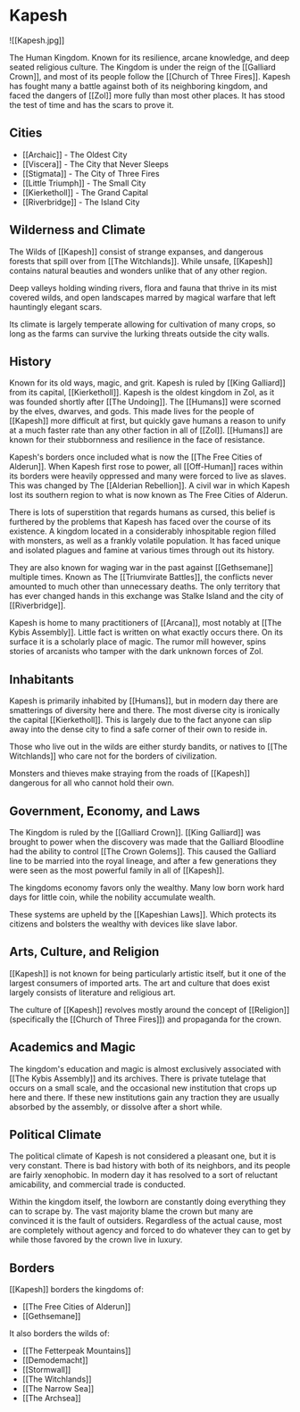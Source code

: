 # Kapesh
![[Kapesh.jpg]]

The Human Kingdom. Known for its resilience, arcane knowledge, and deep seated religious culture. The Kingdom is under the reign of the [[Galliard Crown]], and most of its people follow the [[Church of Three Fires]]. Kapesh has fought many a battle against both of its neighboring kingdom, and faced the dangers of [[Zol]] more fully than most other places. It has stood the test of time and has the scars to prove it.

## Cities
- [[Archaic]] - The Oldest City
- [[Viscera]] - The City that Never Sleeps
- [[Stigmata]] - The City of Three Fires
- [[Little Triumph]] - The Small City
- [[Kierketholl]] - The Grand Capital
- [[Riverbridge]] - The Island City

## Wilderness and Climate
The Wilds of [[Kapesh]] consist of strange expanses, and dangerous forests that spill over from [[The Witchlands]]. While unsafe, [[Kapesh]] contains natural beauties and wonders unlike that of any other region.

Deep valleys holding winding rivers, flora and fauna that thrive in its mist covered wilds, and open landscapes marred by magical warfare that left hauntingly elegant scars.

Its climate is largely temperate allowing for cultivation of many crops, so long as the farms can survive the lurking threats outside the city walls.

## History
Known for its old ways, magic, and grit. Kapesh is ruled by [[King Galliard]] from its capital, [[Kierketholl]]. Kapesh is the oldest kingdom in Zol, as it was founded shortly after [[The Undoing]]. The [[Humans]] were scorned by the elves, dwarves, and gods. This made lives for the people of [[Kapesh]] more difficult at first, but quickly gave humans a reason to unify at a much faster rate than any other faction in all of [[Zol]]. [[Humans]] are known for their stubbornness and resilience in the face of resistance.

Kapesh's borders once included what is now the [[The Free Cities of Alderun]]. When Kapesh first rose to power, all [[Off-Human]] races within its borders were heavily oppressed and many were forced to live as slaves. This was changed by The [[Alderian Rebellion]]. A civil war in which Kapesh lost its southern region to what is now known as The Free Cities of Alderun.

There is lots of superstition that regards humans as cursed, this belief is furthered by the problems that Kapesh has faced over the course of its existence. A kingdom located in a considerably inhospitable region filled with monsters, as well as a frankly volatile population. It has faced unique and isolated plagues and famine at various times through out its history. 

They are also known for waging war in the past against [[Gethsemane]] multiple times. Known as The [[Triumvirate Battles]], the conflicts never amounted to much other than unnecessary deaths. The only territory that has ever changed hands in this exchange was Stalke Island and the city of [[Riverbridge]].

Kapesh is home to many practitioners of [[Arcana]], most notably at [[The Kybis Assembly]]. Little fact is written on what exactly occurs there. On its surface it is a scholarly place of magic. The rumor mill however, spins stories of arcanists who tamper with the dark unknown forces of Zol.

## Inhabitants
Kapesh is primarily inhabited by [[Humans]], but in modern day there are smatterings of diversity here and there. The most diverse city is ironically the capital [[Kierketholl]]. This is largely due to the fact anyone can slip away into the dense city to find a safe corner of their own to reside in.

Those who live out in the wilds are either sturdy bandits, or natives to [[The Witchlands]] who care not for the borders of civilization.

Monsters and thieves make straying from the roads of [[Kapesh]] dangerous for all who cannot hold their own.

## Government, Economy, and Laws
The Kingdom is ruled by the [[Galliard Crown]]. [[King Galliard]] was brought to power when the discovery was made that the Galliard Bloodline had the ability to control [[The Crown Golems]]. This caused the Galliard line to be married into the royal lineage, and after a few generations they were seen as the most powerful family in all of [[Kapesh]].

The kingdoms economy favors only the wealthy. Many low born work hard days for little coin, while the nobility accumulate wealth. 

These systems are upheld by the [[Kapeshian Laws]]. Which protects its citizens and bolsters the wealthy with devices like slave labor.

## Arts, Culture, and Religion
[[Kapesh]] is not known for being particularly artistic itself, but it one of the largest consumers of imported arts. The art and culture that does exist largely consists of literature and religious art.

The culture of [[Kapesh]] revolves mostly around the concept of [[Religion]] (specifically the [[Church of Three Fires]]) and propaganda for the crown.

## Academics and Magic
The kingdom's education and magic is almost exclusively associated with [[The Kybis Assembly]] and its archives. There is private tutelage that occurs on a small scale, and the occasional new institution that crops up here and there. If these new institutions gain any traction they are usually absorbed by the assembly, or dissolve after a short while.

## Political Climate
The political climate of Kapesh is not considered a pleasant one, but it is very constant. There is bad history with both of its neighbors, and its people are fairly xenophobic. In modern day it has resolved to a sort of reluctant amicability, and commercial trade is conducted.

Within the kingdom itself, the lowborn are constantly doing everything they can to scrape by. The vast majority blame the crown but many are convinced it is the fault of outsiders. Regardless of the actual cause, most are completely without agency and forced to do whatever they can to get by while those favored by the crown live in luxury.

## Borders
[[Kapesh]] borders the kingdoms of:
- [[The Free Cities of Alderun]]
- [[Gethsemane]]

It also borders the wilds of:
- [[The Fetterpeak Mountains]]
- [[Demodemacht]]
- [[Stormwall]]
- [[The Witchlands]]
- [[The Narrow Sea]]
- [[The Archsea]]